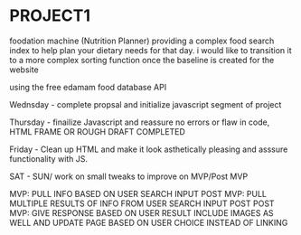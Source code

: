 # PROJECT1
foodation machine (Nutrition Planner)
providing a complex food search index to help plan your dietary needs for that day. i would like to transition it to a more complex sorting function once the baseline is created for the website


using the free edamam food database API



Wednsday - complete propsal and initialize javascript segment of project


Thursday - finailize Javascript and reassure no errors or flaw in code, HTML FRAME OR ROUGH DRAFT COMPLETED


Friday -  Clean up HTML and make it look asthetically pleasing and asssure functionality with JS.

SAT - SUN/ work on small tweaks to improve on MVP/Post MVP



MVP: PULL INFO BASED ON USER SEARCH INPUT
POST MVP: PULL MULTIPLE RESULTS OF INFO FROM USER SEARCH INPUT
POST POST MVP: GIVE RESPONSE BASED ON USER RESULT INCLUDE IMAGES AS WELL AND UPDATE PAGE BASED ON USER CHOICE INSTEAD OF LINKING

